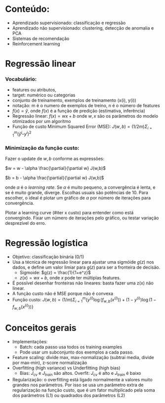 # Conteúdo:

* Aprendizado supervisionado: classificação e regressão
* Aprendizado não supervisionado: clustering, detecção de anomalia e PCA
* Sistemas de recomendação
* Reinforcement learning

# Regressão linear

### Vocabulário:

* features ou atributos,
* target: numérico ou categorias
* conjunto de treinamento, exemplos de treinamento (x(i), y(i))
* notação: m é o numero de exemplos de treino, n é o número de features
* $f(x) = \hat{y}$, onde $f(x)$ é a função de predição (estimativa, inferência)
* Regressão linear: $f(x) = wx + b$ onde $w, x$ são os parâmetros do modelo otimizados por um algoritmo
* Função de custo Minimum Squared Error (MSE): $J(w, b) = (1/2m) \Sigma _{i=1} ^{m} (\hat{y}^i – y^i)^2$

### Minimização da função custo:

Fazer o update de $w, b$ conforme as expressões:

$w = w - \alpha \frac{\partial}{\partial w} J(w,b)$

$b = b - \alpha \frac{\partial}{\partial w} J(w,b)$

onde $\alpha$ é o *learning rate*. Se $\alpha$ é muito pequeno, a convergência é lenta, e se é muito grande, diverge. Escolhas usuais são potências de 10. Para escolher, o ideal é plotar um gráfico de $\alpha$ por número de iterações para convergência. 

Plotar a learning curve (#iter x custo) para entender como está convergindo. Fixar um número de iterações pelo gráfico, ou testar variação desprezível do erro.

# Regressão logística

* Objetivo: classificação binária (0/1)
* Usa a técnica de regressão linear para ajustar uma sigmóide $g(z)$ nos dados, e define um valor limiar para $g(z)$ para ser a fronteira de decisão.
   * Sigmoide: $g(z) = \frac{1}{1+e^z}$
   * $z(x) = wx + b$, onde $x$ pode ter múltiplas features.
* É possível desenhar fronteiras não lineares: basta fazer uma z(x) não linear.
* A função custo não é MSE porque não é convexa 
* Função custo: $J(w,b) = (1/m) \Sigma_{i=1}^{m}\{y^{(i)} \log(f_{w,b}(x^{(i)})) + (1-y^{(i)}) \log(1-f_{w,b}(x^{(i)}))\}$

# Conceitos gerais

* Implementações:
   * Batch: cada passo usa todos os training examples
   * Pode usar um subconjunto dos exemplos a cada passo.
* Feature scaling: divide max, max-normalização (subtrai media, divide por max-min), z-score normalização
* Overfitting (high variance) vs Underfitting (high bias)
  * Bias: $J_{cv}$ e $J_{train}$ são altos. Overfit: $J_{cv}$ é alto e $J_{train}$ é baixo 
* Regularização: o overfitting está ligado normalmente a valores muito grandes nos parâmetros. Por isso se usa um parâmetro extra de regularização na função custo, que é um fator multiplicado pela soma dos parâmetros (L1) ou quadrados dos parâmetros (L2)


